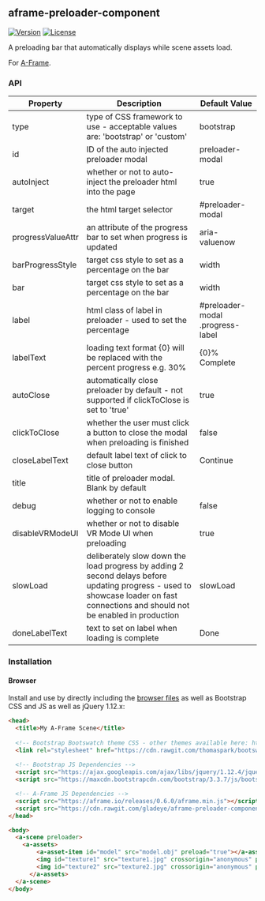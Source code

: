 ## aframe-preloader-component

[![Version](http://img.shields.io/npm/v/aframe-preloader-component.svg?style=flat-square)](https://npmjs.org/package/aframe-preloader-component)
[![License](http://img.shields.io/npm/l/aframe-preloader-component.svg?style=flat-square)](https://npmjs.org/package/aframe-preloader-component)

A preloading bar that automatically displays while scene assets load.

For [A-Frame](https://aframe.io).

### API

| Property          | Description                                                                   | Default Value    |
| ----------------- | ----------------------------------------------------------------------------- | -------------    |
| type              | type of CSS framework to use - acceptable values are: 'bootstrap' or 'custom' | bootstrap        |
| id                | ID of the auto injected preloader modal                                       | preloader-modal  |
| autoInject        | whether or not to auto-inject the preloader html into the page                | true             |
| target            | the html target selector                                                      | #preloader-modal |
| progressValueAttr | an attribute of the progress bar to set when progress is updated              | aria-valuenow    |
| barProgressStyle  | target css style to set as a percentage on the bar                            | width            |
| bar               | target css style to set as a percentage on the bar                            | width            |
| label             | html class of label in preloader - used to set the percentage                 | #preloader-modal .progress-label |
| labelText         | loading text format {0} will be replaced with the percent progress e.g. 30%   | {0}% Complete    |
| autoClose         | automatically close preloader by default - not supported if clickToClose is set to 'true' | true |
| clickToClose      | whether the user must click a button to close the modal when preloading is finished | false      |
| closeLabelText    | default label text of click to close button                                   | Continue         |
| title             | title of preloader modal. Blank by default                                    |                  |
| debug             | whether or not to enable logging to console                                   | false            |
| disableVRModeUI   | whether or not to disable VR Mode UI when preloading                          | true             |
| slowLoad          | deliberately slow down the load progress by adding 2 second delays before updating progress - used to showcase loader on fast connections and should not be enabled in production | slowLoad |
| doneLabelText     | text to set on label when loading is complete                                 | Done             |


### Installation

#### Browser

Install and use by directly including the [browser files](dist) as well as Bootstrap CSS and JS as well as jQuery 1.12.x:

```html
<head>
  <title>My A-Frame Scene</title>
  
  <!-- Bootstrap Bootswatch theme CSS - other themes available here: https://bootswatch.com -->
  <link rel="stylesheet" href="https://cdn.rawgit.com/thomaspark/bootswatch/gh-pages/slate/bootstrap.min.css" />
  
  <!-- Bootstrap JS Dependencies -->
  <script src="https://ajax.googleapis.com/ajax/libs/jquery/1.12.4/jquery.min.js" integrity="sha384-nvAa0+6Qg9clwYCGGPpDQLVpLNn0fRaROjHqs13t4Ggj3Ez50XnGQqc/r8MhnRDZ" crossorigin="anonymous"></script>
  <script src="https://maxcdn.bootstrapcdn.com/bootstrap/3.3.7/js/bootstrap.min.js" integrity="sha384-Tc5IQib027qvyjSMfHjOMaLkfuWVxZxUPnCJA7l2mCWNIpG9mGCD8wGNIcPD7Txa" crossorigin="anonymous"></script>

  <!-- A-Frame JS Dependencies -->
  <script src="https://aframe.io/releases/0.6.0/aframe.min.js"></script>
  <script src="https://cdn.rawgit.com/gladeye/aframe-preloader-component/1.0.0/dist/aframe-preloader-component.min.js"></script>
</head>

<body>
  <a-scene preloader>
    <a-assets>
        <a-asset-item id="model" src="model.obj" preload="true"></a-asset-item>
        <img id="texture1" src="texture1.jpg" crossorigin="anonymous" preload="true">
        <img id="texture2" src="texture2.jpg" crossorigin="anonymous" preload="true">
      </a-assets>
  </a-scene>
</body>
```

<!-- If component is accepted to the Registry, uncomment this. -->
<!--
Or with [angle](https://npmjs.com/package/angle/), you can install the proper
version of the component straight into your HTML file, respective to your
version of A-Frame:

```sh
angle install aframe-preloader-component
```
-->

<!--
#### npm

Install via npm:

```bash
npm install aframe-preloader-component
```

Then require and use.

```js
require('aframe');
require('aframe-preloader-component');
```
-->
